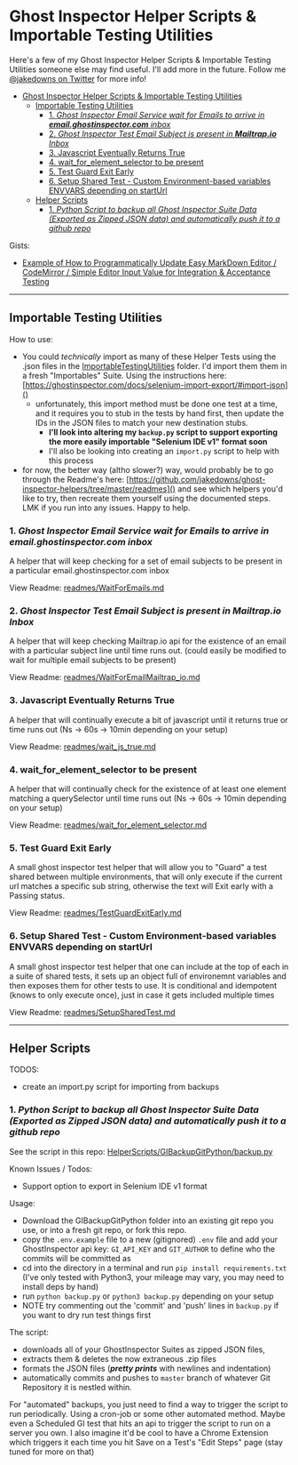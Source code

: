 # Ghost Inspector Helper Scripts & Importable Testing Utilities

Here's a few of my Ghost Inspector Helper Scripts & Importable Testing Utilities someone else may find useful. I'll add more in the future. Follow me [@jakedowns on Twitter](https://twitter.com/jakedowns) for more info!

<!-- TOC -->

- [Ghost Inspector Helper Scripts & Importable Testing Utilities](#ghost-inspector-helper-scripts--importable-testing-utilities)
  - [Importable Testing Utilities](#importable-testing-utilities)
    - [1. _Ghost Inspector Email Service wait for Emails to arrive in ___email.ghostinspector.com___ inbox_](#1-ghost-inspector-email-service-wait-for-emails-to-arrive-in-emailghostinspectorcom-inbox)
    - [2. _Ghost Inspector Test Email Subject is present in __Mailtrap.io__ Inbox_](#2-ghost-inspector-test-email-subject-is-present-in-mailtrapio-inbox)
    - [3. Javascript Eventually Returns True](#3-javascript-eventually-returns-true)
    - [4. wait_for_element_selector to be present](#4-waitforelementselector-to-be-present)
    - [5. Test Guard Exit Early](#5-test-guard-exit-early)
    - [6. Setup Shared Test - Custom Environment-based variables ENVVARS depending on startUrl](#6-setup-shared-test---custom-environment-based-variables-envvars-depending-on-starturl)
  - [Helper Scripts](#helper-scripts)
    - [1. _Python Script to backup all Ghost Inspector Suite Data (Exported as Zipped JSON data) and automatically push it to a github repo_](#1-python-script-to-backup-all-ghost-inspector-suite-data-exported-as-zipped-json-data-and-automatically-push-it-to-a-github-repo)

<!-- /TOC -->


Gists:
- [Example of How to Programmatically Update Easy MarkDown Editor / CodeMirror / Simple Editor Input Value for Integration & Acceptance Testing](https://gist.github.com/jakedowns/b3f9a90de1182af083024e037e3ac42f)

---

## Importable Testing Utilities

How to use: 
- You could _technically_ import as many of these Helper Tests using the .json files in the [ImportableTestingUtilities](ImportableTestingUtilities) folder. I'd import them them in a fresh "Importables" Suite. Using the instructions here: [https://ghostinspector.com/docs/selenium-import-export/#import-json]()
    - unfortunately, this import method must be done one test at a time, and it requires you to stub in the tests by hand first, then update the IDs in the JSON files to match your new destination stubs. 
        - __I'll look into altering my `backup.py` script to support exporting the more easily importable "Selenium IDE v1" format soon__ 
        - I'll also be looking into creating an `import.py` script to help with this process
- for now, the better way (altho slower?) way, would probably be to go through the Readme's here: [https://github.com/jakedowns/ghost-inspector-helpers/tree/master/readmes]() and see which helpers you'd like to try, then recreate them yourself using the documented steps. LMK if you run into any issues. Happy to help.


### 1. _Ghost Inspector Email Service wait for Emails to arrive in ___email.ghostinspector.com___ inbox_

A helper that will keep checking for a set of email subjects to be present in a particular email.ghostinspector.com inbox

View Readme: [readmes/WaitForEmails.md](https://github.com/jakedowns/ghost-inspector-helpers/blob/master/readmes/WaitForEmails.md)

### 2. _Ghost Inspector Test Email Subject is present in __Mailtrap.io__ Inbox_

A helper that will keep checking Mailtrap.io api for the existence of an email with a particular subject line until time runs out. (could easily be modified to wait for multiple email subjects to be present)

View Readme: [readmes/WaitForEmailMailtrap_io.md](https://github.com/jakedowns/ghost-inspector-helpers/blob/master/readmes/WaitForEmailMailtrap_io.md)

### 3. Javascript Eventually Returns True

A helper that will continually execute a bit of javascript until it returns true or time runs out (Ns -> 60s -> 10min depending on your setup)

View Readme: [readmes/wait_js_true.md](https://github.com/jakedowns/ghost-inspector-helpers/blob/master/readmes/wait_js_true.md)

### 4. wait_for_element_selector to be present

A helper that will continually check for the existence of at least one element matching a querySelector until time runs out (Ns -> 60s -> 10min depending on your setup)

View Readme: [readmes/wait_for_element_selector.md](https://github.com/jakedowns/ghost-inspector-helpers/blob/master/readmes/wait_for_element_selector.md)

### 5. Test Guard Exit Early

A small ghost inspector test helper that will allow you to "Guard" a test shared between multiple environments, that will only execute if the current url matches a specific sub string, otherwise the text will Exit early with a Passing status.

View Readme: [readmes/TestGuardExitEarly.md](https://github.com/jakedowns/ghost-inspector-helpers/blob/master/readmes/TestGuardExitEarly.md)

### 6. Setup Shared Test - Custom Environment-based variables ENVVARS depending on startUrl

A small ghost inspector test helper that one can include at the top of each in a suite of shared tests, it sets up an object full of environemnt variables and then exposes them for other tests to use. It is conditional and idempotent (knows to only execute once), just in case it gets included multiple times

View Readme: [readmes/SetupSharedTest.md](https://github.com/jakedowns/ghost-inspector-helpers/blob/master/readmes/SetupSharedTest.md)

---
## Helper Scripts

TODOS:
- create an import.py script for importing from backups

### 1. _Python Script to backup all Ghost Inspector Suite Data (Exported as Zipped JSON data) and automatically push it to a github repo_
See the script in this repo: [HelperScripts/GIBackupGitPython/backup.py](https://github.com/jakedowns/ghost-inspector-helpers/blob/master/HelperScripts/GIBackupGitPython/backup.py)

Known Issues / Todos:
- Support option to export in Selenium IDE v1 format

Usage:

- Download the GIBackupGitPython folder into an existing git repo you use, or into a fresh git repo, or fork this repo. 
- copy the `.env.example` file to a new (gitignored) `.env` file and add your GhostInspector api key: `GI_API_KEY` and `GIT_AUTHOR` to define who the commits will be committed as
- cd into the directory in a terminal and run `pip install requirements.txt` (I've only tested with Python3, your mileage may vary, you may need to install deps by hand)
- run `python backup.py` or `python3 backup.py` depending on your setup
- NOTE try commenting out the 'commit' and 'push' lines in `backup.py` if you want to dry run test things first

The script:
- downloads all of your GhostInspector Suites as zipped JSON files, 
- extracts them & deletes the now extraneous .zip files
- formats the JSON files (_**pretty prints**_ with newlines and indentation) 
- automatically commits and pushes to `master` branch of whatever Git Repository it is nestled within. 

For "automated" backups, you just need to find a way to trigger the script to run periodically.
Using a cron-job or some other automated method. Maybe even a Scheduled GI test that hits an api to trigger the script to run on a server you own. 
I also imagine it'd be cool to have a Chrome Extension which triggers it each time you hit Save on a Test's "Edit Steps" page (stay tuned for more on that)
